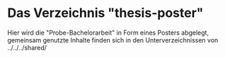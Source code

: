 # Das Verzeichnis "thesis-poster"

Hier wird die "Probe-Bachelorarbeit" in Form eines Posters abgelegt,
gemeinsam genutzte Inhalte finden sich in den Unterverzeichnissen von
../../../shared/
